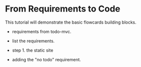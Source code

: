 # From Requirements to Code
This tutorial will demonstrate the basic flowcards building blocks.

- requirements from todo-mvc.
- list the requirements.

- step 1. the static site
- adding the "no todo" requirement.

